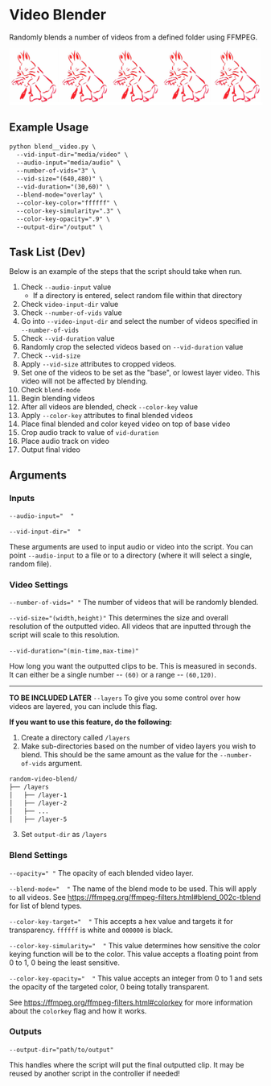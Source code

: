 # Video Blender
Randomly blends a number of videos from a defined folder using FFMPEG.

![illustration](image.png)

## Example Usage

```
python blend__video.py \
  --vid-input-dir="media/video" \
  --audio-input="media/audio" \
  --number-of-vids="3" \
  --vid-size="(640,480)" \
  --vid-duration="(30,60)" \
  --blend-mode="overlay" \
  --color-key-color="ffffff" \
  --color-key-simularity=".3" \
  --color-key-opacity=".9" \
  --output-dir="/output" \
 ```

## Task List (Dev)
Below is an example of the steps that the script should take when run.

1. Check `--audio-input` value
   - If a directory is entered, select random file within that directory
2. Check `video-input-dir` value
3. Check `--number-of-vids` value
4. Go into `--video-input-dir` and select the number of videos specified in `--number-of-vids`
5. Check `--vid-duration` value
6. Randomly crop the selected videos based on `--vid-duration` value
7. Check `--vid-size`
8. Apply `--vid-size` attributes to cropped videos.
9. Set one of the videos to be set as the "base", or lowest layer video. This video will not be affected by blending.
10. Check `blend-mode`
11. Begin blending videos
12. After all videos are blended, check `--color-key` value
13. Apply `--color-key` attributes to final blended videos
14. Place final blended and color keyed video on top of base video
15. Crop audio track to value of `vid-duration`
16. Place audio track on video
17. Output final video

## Arguments

### Inputs
`--audio-input="  "`

`--vid-input-dir="  "`

These arguments are used to input audio or video into the script. You can point `--audio-input` to a file or to a directory (where it will select a single, random file).


### Video Settings
`--number-of-vids=" "`
The number of videos that will be randomly blended.

`--vid-size="(width,height)"`
This determines the size and overall resolution of the outputted video. All videos that are inputted through the script will scale to this resolution.

`--vid-duration="(min-time,max-time)"`

How long you want the outputted clips to be. This is measured in seconds. It can either be a single number -- `(60)` or a range -- `(60,120)`.

---
**TO BE INCLUDED LATER**
`--layers`
To give you some control over how videos are layered, you can include this flag.

**If you want to use this feature, do the following:**

1. Create a directory called `/layers`
2. Make sub-directories based on the number of video layers you wish to blend. This should be the same amount as the value for the `--number-of-vids` argument.

```
random-video-blend/
├── /layers
│   ├── /layer-1
│   ├── /layer-2
│   ├── ...
│   ├── /layer-5
```
3. Set `output-dir` as `/layers`


### Blend Settings
`--opacity=" "`
The opacity of each blended video layer.

`--blend-mode="  "`
The name of the blend mode to be used. This will apply to all videos. See https://ffmpeg.org/ffmpeg-filters.html#blend_002c-tblend for list of blend types.

`--color-key-target="  "`
This accepts a hex value and targets it for transparency. `ffffff` is white and `000000` is black.

`--color-key-simularity="  "`
This value determines how sensitive the color keying function will be to the color. This value accepts a floating point from 0 to 1, 0 being the least sensitive.

`--color-key-opacity="  "`
This value accepts an integer from 0 to 1 and sets the opacity of the targeted color, 0 being totally transparent.

See https://ffmpeg.org/ffmpeg-filters.html#colorkey for more information about the `colorkey` flag and how it works.


### Outputs
`--output-dir="path/to/output"`

This handles where the script will put the final outputted clip. It may be reused by another script in the controller if needed!
